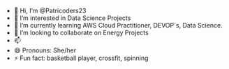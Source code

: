 - 👋 Hi, I’m @Patricoders23
- 👀 I’m interested in Data Science Projects 
- 🌱 I’m currently learning AWS Cloud Practitioner, DEVOP`s, Data Science. 
- 💞️ I’m looking to collaborate on Energy Projects 
- 📫 
- 😄 Pronouns: She/her 
- ⚡ Fun fact: basketball player, crossfit, spinning

<!---
Patricoders23/Patricoders23 is a ✨ special ✨ repository because its `README.md` (this file) appears on your GitHub profile.
You can click the Preview link to take a look at your changes.
--->
